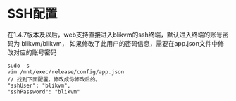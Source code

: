 # SSH配置
在1.4.7版本及以后，web支持直接进入blikvm的ssh终端，默认进入终端的账号密码为 blikvm/blikvm， 如果修改了此用户的密码信息，需要在app.json文件中修改对应的账号密码
```
sudo -s
vim /mnt/exec/release/config/app.json
// 找到下面配置，修改成你修改后的。
"sshUser": "blikvm",
"sshPassword": "blikvm"
```